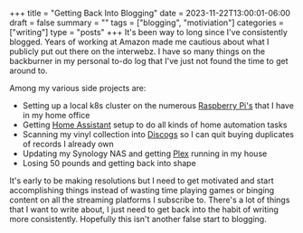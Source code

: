 +++
title = "Getting Back Into Blogging"
date = 2023-11-22T13:00:01-06:00
draft = false
summary = ""
tags = ["blogging", "motiviation"]
categories = ["writing"]
type = "posts"
+++
It's been way to long since I've consistently blogged. Years of working at Amazon made me cautious about what I publicly 
put out there on the interwebz. I have so many things on the backburner in my personal to-do log that I've just not 
found the time to get around to.
<!--more-->
Among my various side projects are:

- Setting up a local k8s cluster on the numerous [Raspberry Pi's](https://www.raspberrypi.org/) that I have in my home office
- Getting [Home Assistant](https://www.home-assistant.io/) setup to do all kinds of home automation tasks
- Scanning my vinyl collection into [Discogs](https://www.discogs.com/) so I can quit buying duplicates of records I already own
- Updating my Synology NAS and getting [Plex](https://www.plex.tv/) running in my house
- Losing 50 pounds and getting back into shape

It's early to be making resolutions but I need to get motivated and start accomplishing things instead of wasting time playing games 
or binging content on all the streaming platforms I subscribe to. There's a lot of things that I want to write about, I just need to 
get back into the habit of writing more consistently. Hopefully this isn't another false start to blogging.
